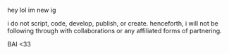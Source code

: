 hey lol
im new ig

i do not script, code, develop, publish, or create. henceforth, i will not be following through with collaborations or any affiliated forms of partnering.

BAI <33
